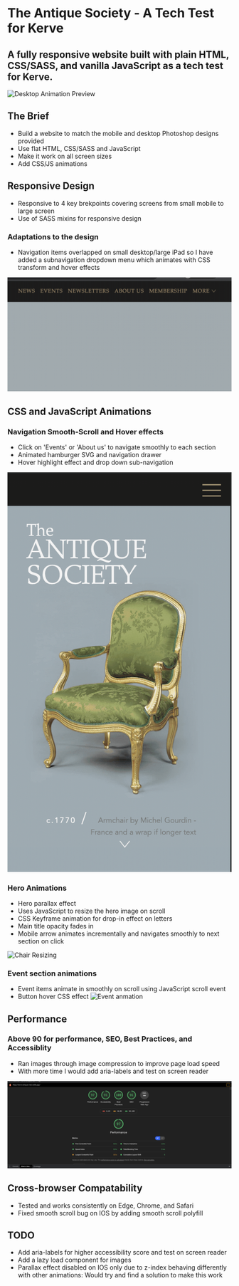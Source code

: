 # The Antique Society - A Tech Test for Kerve

## A fully responsive website built with plain HTML, CSS/SASS, and vanilla JavaScript as a tech test for Kerve. 


![Desktop Animation Preview](src/assets/readme/DESKTOP_ANIMATION.gif)

## The Brief

- Build a website to match the mobile and desktop Photoshop designs provided
- Use flat HTML, CSS/SASS and JavaScript
- Make it work on all screen sizes
- Add CSS/JS animations 

## Responsive Design 

- Responsive to 4 key brekpoints covering screens from small mobile to large screen
- Use of SASS mixins for responsive design 

### Adaptations to the design

- Navigation items overlapped on small desktop/large iPad so I have added a subnavigation dropdown menu which animates with CSS transform and hover effects 

![Dropdown](src/assets/readme/DROP_DOWN_MENU_DESKTOP.gif)


## CSS and JavaScript Animations 

### Navigation Smooth-Scroll and Hover effects 
- Click on 'Events' or 'About us' to navigate smoothly to each section
- Animated hamburger SVG and navigation drawer 
- Hover highlight effect and drop down sub-navigation

![Mobile nav](src/assets/readme/EVENT_ITEMS_ANIMATE_IN_ON_SCROLL.gif)

### Hero Animations
- Hero parallax effect 
- Uses JavaScript to resize the hero image on scroll
- CSS Keyframe animation for drop-in effect on letters
- Main title opacity fades in
- Mobile arrow animates incrementally and navigates smoothly to next section on click

![Chair Resizing](src/assets/readme/CHAIR_RESIZING.gif)

### Event section animations
- Event items animate in smoothly on scroll using JavaScript scroll event
- Button hover CSS effect
![Event anmation](src/assets/readme/DESKTOP_ANIMATION.gif)


## Performance 
### Above 90 for performance, SEO, Best Practices, and Accessiblity 

- Ran images through image compression to improve page load speed
- With more time I would add aria-labels and test on screen reader 

![Lighthouse Score](src/assets/readme/LIGHTHOUSE_SCREENSHOT.png)

## Cross-browser Compatability 
- Tested and works consistently on Edge, Chrome, and Safari
- Fixed smooth scroll bug on IOS by adding smooth scroll polyfill 

## TODO

- Add aria-labels for higher accessibility score and test on screen reader 
- Add a lazy load component for images 
- Parallax effect disabled on IOS only due to z-index behaving differently with other animations: Would try and find a solution to make this work





